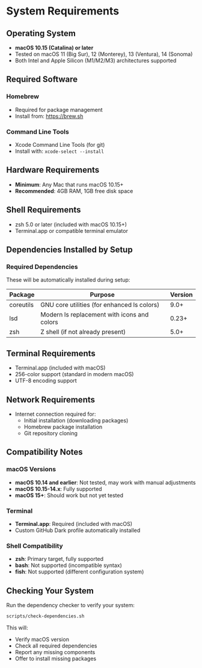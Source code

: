 # System Requirements

## Operating System

- **macOS 10.15 (Catalina) or later**
- Tested on macOS 11 (Big Sur), 12 (Monterey), 13 (Ventura), 14 (Sonoma)
- Both Intel and Apple Silicon (M1/M2/M3) architectures supported

## Required Software

### Homebrew
- Required for package management
- Install from: https://brew.sh

### Command Line Tools
- Xcode Command Line Tools (for git)
- Install with: `xcode-select --install`

## Hardware Requirements

- **Minimum**: Any Mac that runs macOS 10.15+
- **Recommended**: 4GB RAM, 1GB free disk space

## Shell Requirements

- zsh 5.0 or later (included with macOS 10.15+)
- Terminal.app or compatible terminal emulator

## Dependencies Installed by Setup

### Required Dependencies
These will be automatically installed during setup:

| Package | Purpose | Version |
|---------|---------|---------|
| coreutils | GNU core utilities (for enhanced ls colors) | 9.0+ |
| lsd | Modern ls replacement with icons and colors | 0.23+ |
| zsh | Z shell (if not already present) | 5.0+ |


## Terminal Requirements

- Terminal.app (included with macOS)
- 256-color support (standard in modern macOS)
- UTF-8 encoding support

## Network Requirements

- Internet connection required for:
  - Initial installation (downloading packages)
  - Homebrew package installation
  - Git repository cloning

## Compatibility Notes

### macOS Versions
- **macOS 10.14 and earlier**: Not tested, may work with manual adjustments
- **macOS 10.15-14.x**: Fully supported
- **macOS 15+**: Should work but not yet tested

### Terminal
- **Terminal.app**: Required (included with macOS)
- Custom GitHub Dark profile automatically installed

### Shell Compatibility
- **zsh**: Primary target, fully supported
- **bash**: Not supported (incompatible syntax)
- **fish**: Not supported (different configuration system)

## Checking Your System

Run the dependency checker to verify your system:

```bash
scripts/check-dependencies.sh
```

This will:
- Verify macOS version
- Check all required dependencies
- Report any missing components
- Offer to install missing packages